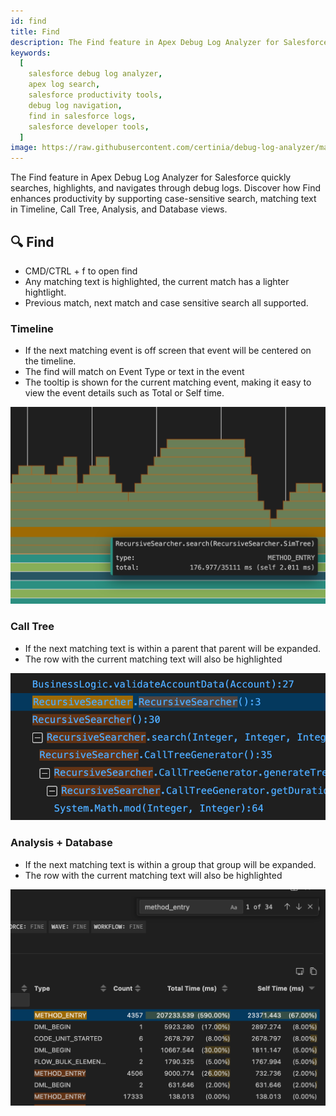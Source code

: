 ```yaml
---
id: find
title: Find
description: The Find feature in Apex Debug Log Analyzer for Salesforce quickly searches, highlights, and navigates through debug logs. Discover how Find enhances productivity by supporting case-sensitive search, matching text in Timeline, Call Tree, Analysis, and Database views.
keywords:
  [
    salesforce debug log analyzer,
    apex log search,
    salesforce productivity tools,
    debug log navigation,
    find in salesforce logs,
    salesforce developer tools,
  ]
image: https://raw.githubusercontent.com/certinia/debug-log-analyzer/main/lana/assests/v1.18/lana-timeline.png
---
```


The Find feature in Apex Debug Log Analyzer for Salesforce quickly searches, highlights, and navigates through debug logs. Discover how Find enhances productivity by supporting case-sensitive search, matching text in Timeline, Call Tree, Analysis, and Database views.

## 🔍 Find

- CMD/CTRL + f to open find
- Any matching text is highlighted, the current match has a lighter hightlight.
- Previous match, next match and case sensitive search all supported.

### Timeline

- If the next matching event is off screen that event will be centered on the timeline.
- The find will match on Event Type or text in the event
- The tooltip is shown for the current matching event, making it easy to view the event details such as Total or Self time.

![Timeline screenshot showing highlighted search results and tooltip with event details](https://raw.githubusercontent.com/certinia/debug-log-analyzer/main/lana/assests/v1.18/lana-timeline-find.png)

### Call Tree

- If the next matching text is within a parent that parent will be expanded.
- The row with the current matching text will also be highlighted

![Call Tree view screenshot showing expanded parent nodes and highlighted search result](https://raw.githubusercontent.com/certinia/debug-log-analyzer/main/lana/assests/v1.18/lana-calltree-find.png)

### Analysis + Database

- If the next matching text is within a group that group will be expanded.
- The row with the current matching text will also be highlighted

![Analysis view screenshot showing expanded groups and highlighted search results](https://raw.githubusercontent.com/certinia/debug-log-analyzer/main/lana/assests/v1.18/lana-analysis-find.png)
